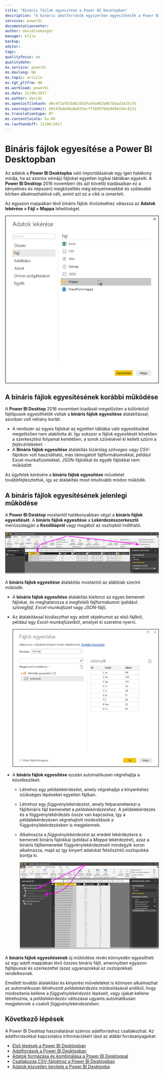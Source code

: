 ```yaml
---
title: "Bináris fájlok egyesítése a Power BI Desktopban"
description: "A bináris adatforrások egyszerűen egyesíthetők a Power BI Desktopban."
services: powerbi
documentationcenter: 
author: davidiseminger
manager: kfile
backup: 
editor: 
tags: 
qualityfocus: no
qualitydate: 
ms.service: powerbi
ms.devlang: NA
ms.topic: article
ms.tgt_pltfrm: NA
ms.workload: powerbi
ms.date: 12/06/2017
ms.author: davidi
ms.openlocfilehash: d0c4f3afb7b8b103dfa59a982b067bbad24251fb
ms.sourcegitcommit: d91436de68a0e833ecff18d976de9d9431bc4121
ms.translationtype: HT
ms.contentlocale: hu-HU
ms.lasthandoff: 12/06/2017
---
```

# <a name="combine-binaries-in-power-bi-desktop"></a>Bináris fájlok egyesítése a Power BI Desktopban
Az adatok a **Power BI Desktopba** való importálásának egy igen hatékony módja, ha az azonos sémájú fájlokat egyetlen logikai táblában egyesíti. A **Power BI Desktop** 2016 novemberi (és azt követő) kiadásaiban ez a kényelmes és népszerű megközelítés még kényelmesebbé és szélesebb körben alkalmazhatóvá vált, amint azt ez a cikk is ismerteti.

Az egyazon mappában lévő bináris fájlok ötvözéséhez válassza az **Adatok lekérése > Fájl > Mappa** lehetőséget.

![](media/desktop-combine-binaries/combine-binaries_1.png)

## <a name="previous-combine-binaries-behavior"></a>A bináris fájlok egyesítésének korábbi működése
A **Power BI Desktop** 2016 novemberi kiadását megelőzően a különböző fájltípusok egyesíthetők voltak a **bináris fájlok egyesítése** átalakítással, azonban volt néhány korlát:

* A rendszer az egyes fájlokat az egyetlen táblába való egyesítésüket megelőzően nem alakította át. Így sokszor a fájlok egyesítését követően a szerkesztési folyamat keretében, a sorok szűrésével ki kellett szűrni a *fejlécértékeket*.
* A **Bináris fájlok egyesítése** átalakítás kizárólag *szöveges* vagy *CSV*-fájlokon volt használható, más támogatott fájlformátumokkal, például Excel-munkafüzetekkel, JSON-fájlokkal és egyéb fájlokkal nem működött.

Az ügyfelek kérésére a **bináris fájlok egyesítése** műveletet továbbfejlesztettük, így az átalakítás most intuitívabb módon működik.

## <a name="current-combine-binaries-behavior"></a>A bináris fájlok egyesítésének jelenlegi működése
A **Power BI Desktop** mostantól hatékonyabban végzi a **bináris fájlok egyesítését**. A **bináris fájlok egyesítése** a **Lekérdezésszerkesztő** menüszalagján a **Kezdőlapról** vagy magából az oszlopból indítható.

![](media/desktop-combine-binaries/combine-binaries_2a.png)

A **bináris fájlok egyesítése** átalakítás mostantól az alábbiak szerint működik:

* A **bináris fájlok egyesítése** átalakítás kielemzi az egyes bemeneti fájlokat, és meghatározza a megfelelő fájlformátumot (például: *szövegfájl*, *Excel-munkafüzet* vagy *JSON*-fájl).
* Az átalakítással kiválaszthat egy adott objektumot az első fájlból, például egy *Excel-munkafüzetből*, amelyet ki szeretne nyerni.
  
  ![](media/desktop-combine-binaries/combine-binaries_3.png)
* A **bináris fájlok egyesítése** ezután automatikusan végrehajtja a következőket:
  
  * Létrehoz egy példalekérdezést, amely végrehajtja a kinyeréshez szükséges lépéseket egyetlen fájlban.
  * Létrehoz egy *függvénylekérdezést*, amely felparaméterezi a fájl/bináris fájl bemenetet a *példalekérdezéshez*. A példalekérdezés és a függvénylekérdezés össze van kapcsolva, így a példalekérdezésen végrehajtott módosítások a függvénylekérdezésben is megjelennek.
  * Alkalmazza a *függvénylekérdezést* az eredeti lekérdezésre a bemeneti bináris fájlokkal (például a *Mappa* lekérdezést), azaz a bináris fájlbemenetek függvénylekérdezéseit mindegyik soron alkalmazza, majd az így kinyert adatokat felsőszintű oszlopokká bontja ki.
    
    ![](media/desktop-combine-binaries/combine-binaries_4.png)

A **bináris fájlok egyesítésének** új működése révén könnyedén egyesítheti az egy adott mappában lévő összes bináris fájlt, amennyiben egyazon fájltípussal és szerkezettel (azaz ugyanazokkal az oszlopokkal) rendelkeznek.

Emellett további átalakítási és kinyerési műveleteket is könnyen alkalmazhat az automatikusan létrehozott *példalekérdezés* módosításával anélkül, hogy módosítania kellene a *függvénylekérdezés* lépéseit, vagy újakat kellene létrehoznia, a *példalekérdezés* változásai ugyanis automatikusan megjelennek a csatolt *függvénylekérdezésben*.

## <a name="next-steps"></a>Következő lépések
A Power BI Desktop használatával számos adatforráshoz csatlakozhat. Az adatforrásokkal kapcsolatos információkért lásd az alábbi forrásanyagokat:

* [Első lépések a Power BI Desktopban](desktop-getting-started.md)
* [Adatforrások a Power BI Desktopban](desktop-data-sources.md)
* [Adatok formázása és kombinálása a Power BI Desktoppal](desktop-shape-and-combine-data.md)
* [Csatlakozás CSV-fájlokhoz a Power BI Desktopban](desktop-connect-csv.md)   
* [Adatok közvetlen bevitele a Power BI Desktopba](desktop-enter-data-directly-into-desktop.md)   

